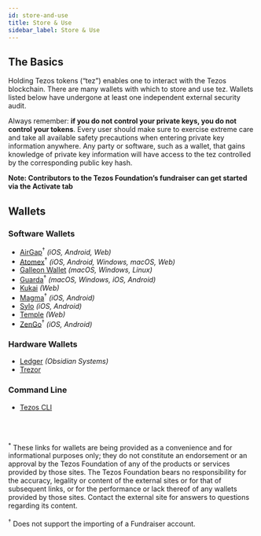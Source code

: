 ```yaml
---
id: store-and-use
title: Store & Use
sidebar_label: Store & Use
---
```


## The Basics

Holding Tezos tokens (“tez”) enables one to interact with the Tezos blockchain. There are many wallets with which to store and use tez. Wallets listed below have undergone at least one independent external security audit.

Always remember: **if you do not control your private keys, you do not control your tokens**. Every user should make sure to exercise extreme care and take all available safety precautions when entering private key information anywhere. Any party or software, such as a wallet, that gains knowledge of private key information will have access to the tez controlled by the corresponding public key hash.

**Note: Contributors to the Tezos Foundation’s fundraiser can get started via the Activate tab**

## Wallets

### Software Wallets

- [AirGap](https://airgap.it/ "Airgap")<sup>†</sup> *(iOS, Android, Web)*
- [Atomex](https://atomex.me/ "Atomex")<sup>†</sup> *(iOS, Android, Windows, macOS, Web)*
- [Galleon Wallet](https://cryptonomic.tech/galleon.html "Galleon Wallet") *(macOS, Windows, Linux)*
- [Guarda](https://guarda.com/ "Guarda")<sup>†</sup>  *(macOS, Windows, iOS, Android)*
- [Kukai](https://wallet.kukai.app/ "Kukai") *(Web)*
- [Magma](https://magmawallet.io/ "Magma")<sup>†</sup> *(iOS, Android)*
- [Sylo](https://sylo.io/wallet "Sylo") *(iOS, Android)*
- [Temple](https://templewallet.com/ "Temple") *(Web)*
- [ZenGo](https://www.zengo.com/)<sup>†</sup>  *(iOS, Android)*

### Hardware Wallets

- [Ledger](https://www.ledger.com/ "Ledger") *(Obsidian Systems)*
- [Trezor](https://trezor.io/ "Trezor")

### Command Line
- [Tezos CLI](https://tezos.gitlab.io/shell/cli-commands.html "Tezos CLI")

<br />
<br />

<sup>*</sup> These links for wallets are being provided as a convenience and for informational purposes only; they do not constitute an endorsement or an approval by the Tezos Foundation of any of the products or services provided by those sites. The Tezos Foundation bears no responsibility for the accuracy, legality or content of the external sites or for that of subsequent links, or for the performance or lack thereof of any wallets provided by those sites. Contact the external site for answers to questions regarding its content.
<br />
<br />
<sup>†</sup> Does not support the importing of a Fundraiser account.